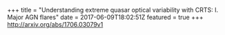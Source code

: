 +++
title = "Understanding extreme quasar optical variability with CRTS: I. Major AGN   flares"
date = 2017-06-09T18:02:51Z
featured = true
+++
http://arxiv.org/abs/1706.03079v1